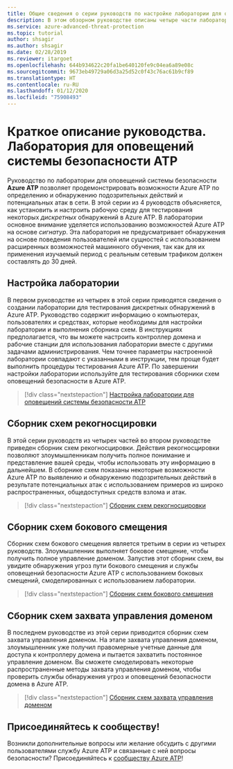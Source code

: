 ```yaml
---
title: Общие сведения о серии руководств по настройке лаборатории для оповещений системы безопасности Azure ATP | Документация Майкрософт
description: В этом обзорном руководстве описаны четыре части лаборатории для оповещений безопасности Azure ATP, используемые для моделирования и обнаружения угроз в Azure ATP.
ms.service: azure-advanced-threat-protection
ms.topic: tutorial
author: shsagir
ms.author: shsagir
ms.date: 02/28/2019
ms.reviewer: itargoet
ms.openlocfilehash: 644b934622c20fa1be640120fe9c04ea6a89e08c
ms.sourcegitcommit: 9673eb49729a06d3a25d52c0f43c76ac61b9cf89
ms.translationtype: HT
ms.contentlocale: ru-RU
ms.lasthandoff: 01/12/2020
ms.locfileid: "75908493"
---
```

# <a name="tutorial-overview-atp-security-alert-lab"></a>Краткое описание руководства. Лаборатория для оповещений системы безопасности ATP

Руководство по лаборатории для оповещений системы безопасности **Azure ATP** позволяет продемонстрировать возможности Azure ATP по определению и обнаружению подозрительных действий и потенциальных атак в сети. В этой серии из 4 руководств объясняется, как установить и настроить рабочую среду для тестирования некоторых *дискретных* обнаружений в Azure ATP. В лаборатории основное внимание уделяется использованию возможностей Azure ATP на основе *сигнатур*. Эта лаборатория не предусматривает обнаружения на основе поведения пользователей или сущностей с использованием расширенных возможностей машинного обучения, так как для их применения изучаемый период с реальным сетевым трафиком должен составлять до 30 дней.

## <a name="lab-setup"></a>Настройка лаборатории

В первом руководстве из четырех в этой серии приводятся сведения о создании лаборатории для тестирования дискретных обнаружений в Azure ATP. Руководство содержит информацию о компьютерах, пользователях и средствах, которые необходимы для настройки лаборатории и выполнения сборника схем. В инструкциях предполагается, что вы можете настроить контроллер домена и рабочие станции для использования лаборатории вместе с другими задачами администрирования. Чем точнее параметры настроенной лаборатории совпадают с указанными в инструкции, тем проще будет выполнить процедуры тестирования Azure ATP. По завершении настройки лаборатории используйте для тестирования сборники схем оповещений безопасности в Azure ATP.

> [!div class="nextstepaction"]
> [Настройка лаборатории для оповещений системы безопасности ATP](atp-playbook-setup-lab.md)

## <a name="reconnaissance-playbook"></a>Сборник схем рекогносцировки

В этой серии руководств из четырех частей во втором руководстве приведен сборник схем рекогносцировки. Действия рекогносцировки позволяют злоумышленникам получить полное понимание и представление вашей среды, чтобы использовать эту информацию в дальнейшем. В сборнике схем показаны некоторые возможности Azure ATP по выявлению и обнаружению подозрительных действий в результате потенциальных атак с использованием примеров из широко распространенных, общедоступных средств взлома и атак.

> [!div class="nextstepaction"]
> [Сборник схем рекогносцировки](atp-playbook-reconnaissance.md)


## <a name="lateral-movement-playbook"></a>Сборник схем бокового смещения

Сборник схем бокового смещения является третьим в серии из четырех руководств. Злоумышленник выполняет боковое смещение, чтобы получить полное управление доменом. Запустив этот сборник схем, вы увидите обнаружения угроз пути бокового смещения и службы оповещений безопасности Azure ATP с использованием боковых смещений, смоделированных с использованием лаборатории.  

> [!div class="nextstepaction"]
> [Сборник схем бокового смещения](atp-playbook-lateral-movement.md)

## <a name="domain-dominance-playbook"></a>Сборник схем захвата управления доменом

В последнем руководстве из этой серии приводится сборник схем захвата управления доменом. На этапе захвата управления доменом, злоумышленник уже получил правомерные учетные данные для доступа к контроллеру домена и пытается захватить постоянное управление доменом. Вы сможете смоделировать некоторые распространенные методы захвата управления доменом, чтобы проверить службы обнаружения угроз и оповещений безопасности домена в Azure ATP.

> [!div class="nextstepaction"]
> [Сборник схем захвата управления доменом](atp-playbook-domain-dominance.md)


## <a name="join-the-community"></a>Присоединяйтесь к сообществу!

Возникли дополнительные вопросы или желание обсудить с другими пользователями службу Azure ATP и связанные с ней вопросы безопасности? Присоединяйтесь к [сообществу Azure ATP](https://techcommunity.microsoft.com/t5/Azure-Advanced-Threat-Protection/bd-p/AzureAdvancedThreatProtection)!
